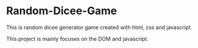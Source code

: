 # Random-Dicee-Game
This is random dicee generator game created with html, css and javascript.

This project is mainly focuses on the DOM and javascript.
